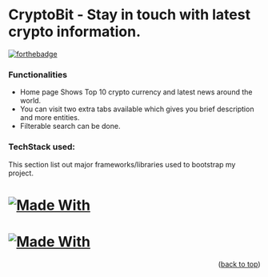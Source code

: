 # CryptoBit - Stay in touch with latest crypto information.
[![forthebadge](https://forthebadge.com/images/badges/built-with-love.svg)](http://forthebadge.com)


### Functionalities
* Home page Shows Top 10 crypto currency and latest news around the world.
* You can visit two extra tabs available which gives you brief description and more entities.
* Filterable search can be done.

### TechStack used:

This section list out major frameworks/libraries used to bootstrap my project. 

# [![Made With](https://img.shields.io/badge/%3C%2F%3E-PHP%2C%20JavaScript-blue)](/docs/requirements/)
# [![Made With](https://img.shields.io/badge/%3C%2F%3E-PHP%2C%20JavaScript-red)](/docs/requirements/)

<p align="right">(<a href="#top">back to top</a>)</p>
